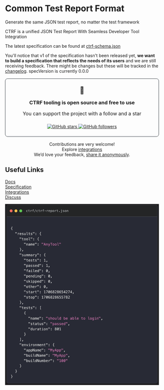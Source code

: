 # Common Test Report Format

Generate the same JSON test report, no matter the test framework

CTRF is a unified JSON Test Report With Seamless Developer Tool Integration

The latest specification can be found at [ctrf-schema.json](static/ctrf-schema.json)

You'll notice that v1 of the specification hasn't been released yet, **we want to build a specification that reflects the needs of its users** and we are still receiving feedback. There might be changes but these will be tracked in the [changelog](CHANGELOG.md). specVersion is currently 0.0.0

<div align="center">
<div style="padding: 1.5rem; border-radius: 8px; margin: 1rem 0; border: 1px solid #30363d;">
<span style="font-size: 23px;">💚</span>
<h3 style="margin: 1rem 0;">CTRF tooling is open source and free to use</h3>
<p style="font-size: 16px;">You can support the project with a follow and a star</p>

<div style="margin-top: 1.5rem;">
<a href="https://github.com/ctrf-io/ctrf">
<img src="https://img.shields.io/github/stars/ctrf-io/ctrf?style=for-the-badge&color=2ea043" alt="GitHub stars">
</a>
<a href="https://github.com/ctrf-io">
<img src="https://img.shields.io/github/followers/ctrf-io?style=for-the-badge&color=2ea043" alt="GitHub followers">
</a>
</div>
</div>

<p style="font-size: 14px; margin: 1rem 0;">

Contributions are very welcome! <br/>
Explore <a href="https://www.ctrf.io/integrations">integrations</a> <br/>
We’d love your feedback, <a href="https://app.formbricks.com/s/cmefs524mhlh1tl01gkpvefrb">share it anonymously</a>.

</p>
</div>

## Useful Links

<a href="https://ctrf.io/docs/intro">Docs</a>
<br/>
<a href="https://ctrf.io/docs/specification/overview">Specification</a>
<br/>
<a href="https://ctrf.io/integrations">Integrations</a>
<br/>
<a href="https://github.com/orgs/ctrf-io/discussions">Discuss</a>
  
![CTRF Dashboard](./static/img/code.png)

</div>
